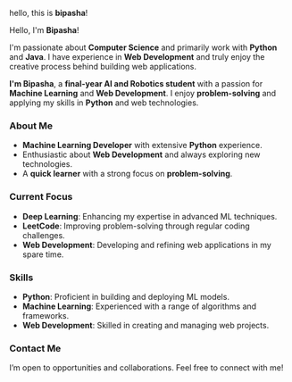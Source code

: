 hello, this is **bipasha**!

Hello, I'm **Bipasha**!

I'm passionate about **Computer Science** and primarily work with **Python** and **Java**. I have experience in **Web Development** and truly enjoy the creative process behind building web applications.



**I'm Bipasha**, a **final-year AI and Robotics student** with a passion for **Machine Learning** and **Web Development**. I enjoy **problem-solving** and applying my skills in **Python** and web technologies.

### About Me
- **Machine Learning Developer** with extensive **Python** experience.
- Enthusiastic about **Web Development** and always exploring new technologies.
- A **quick learner** with a strong focus on **problem-solving**.

### Current Focus
- **Deep Learning**: Enhancing my expertise in advanced ML techniques.
- **LeetCode**: Improving problem-solving through regular coding challenges.
- **Web Development**: Developing and refining web applications in my spare time.

### Skills
- **Python**: Proficient in building and deploying ML models.
- **Machine Learning**: Experienced with a range of algorithms and frameworks.
- **Web Development**: Skilled in creating and managing web projects.

### Contact Me
I’m open to opportunities and collaborations. Feel free to connect with me!